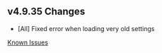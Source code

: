 ## v4.9.35 Changes

* [All] Fixed error when loading very old settings

[Known Issues](http://support.tradeskillmaster.com/display/KB/TSM4+Currently+Known+Issues)
